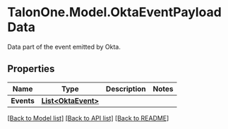 # TalonOne.Model.OktaEventPayloadData
Data part of the event emitted by Okta.
## Properties

Name | Type | Description | Notes
------------ | ------------- | ------------- | -------------
**Events** | [**List&lt;OktaEvent&gt;**](OktaEvent.md) |  | 

[[Back to Model list]](../README.md#documentation-for-models) [[Back to API list]](../README.md#documentation-for-api-endpoints) [[Back to README]](../README.md)

